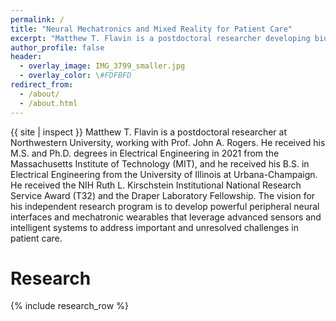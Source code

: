 ```yaml
---
permalink: /
title: "Neural Mechatronics and Mixed Reality for Patient Care"
excerpt: "Matthew T. Flavin is a postdoctoral researcher developing bioelectronics and neuroengineering technologies"
author_profile: false
header:
  - overlay_image: IMG_3799_smaller.jpg
  - overlay_color: \#FDFBFD
redirect_from: 
  - /about/
  - /about.html
---
```

{{ site | inspect }}
Matthew T. Flavin is a postdoctoral researcher at Northwestern University, working with Prof. John A. Rogers. He received his M.S. and Ph.D. degrees in Electrical Engineering in 2021 from the Massachusetts Institute of Technology (MIT), and he received his B.S. in Electrical Engineering from the University of Illinois at Urbana-Champaign. He received the NIH Ruth L. Kirschstein Institutional National Research Service Award (T32) and the Draper Laboratory Fellowship. The vision for his independent research program is to develop powerful peripheral neural interfaces and mechatronic wearables that leverage advanced sensors and intelligent systems to address important and unresolved challenges in patient care.

# Research

{% include research_row %}
